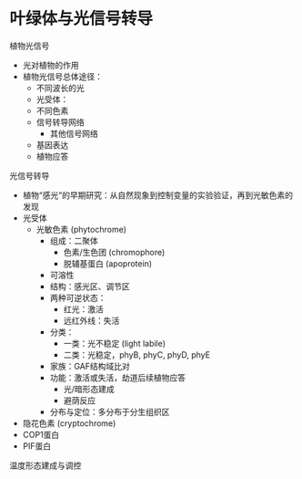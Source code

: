 # 叶绿体与光信号转导

植物光信号
- 光对植物的作用
- 植物光信号总体途径：
	- 不同波长的光
	- 光受体：
	- 不同色素
	- 信号转导网络
		- 其他信号网络
	- 基因表达
	- 植物应答

光信号转导
- 植物“感光”的早期研究：从自然现象到控制变量的实验验证，再到光敏色素的发现
- 光受体
	- 光敏色素 (phytochrome)
		- 组成：二聚体
			- 色素/生色团 (chromophore)
			- 脱辅基蛋白 (apoprotein)
		- 可溶性
		- 结构：感光区、调节区
		- 两种可逆状态：
			- 红光：激活
			- 远红外线：失活
		- 分类：
			- 一类：光不稳定 (light labile)
			- 二类：光稳定，phyB, phyC, phyD, phyE
		- 家族：GAF结构域比对
		- 功能：激活或失活，劫道后续植物应答
			- 光/暗形态建成
			- 避荫反应
		- 分布与定位：多分布于分生组织区
- 隐花色素 (cryptochrome)
- COP1蛋白
- PIF蛋白

温度形态建成与调控


